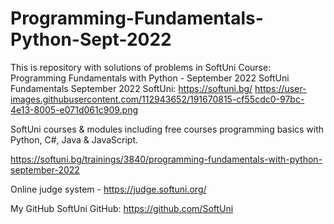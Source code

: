 # Programming-Fundamentals-Python-Sept-2022
This is repository with solutions of problems in SoftUni Course: Programming Fundamentals with Python - September 2022
SoftUni Fundamentals September 2022
SoftUni: https://softuni.bg/
https://user-images.githubusercontent.com/112943652/191670815-cf55cdc0-97bc-4e13-8005-e071d061c909.png

SoftUni courses & modules including free courses programming basics with Python, C#, Java & JavaScript.

https://softuni.bg/trainings/3840/programming-fundamentals-with-python-september-2022

Online judge system - https://judge.softuni.org/

My GitHub
SoftUni GitHub: https://github.com/SoftUni
